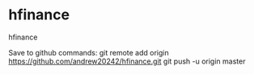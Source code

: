 # hfinance
hfinance



Save to github commands:
git remote add origin https://github.com/andrew20242/hfinance.git
git push -u origin master